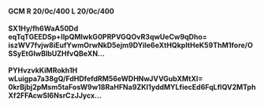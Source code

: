 #### GCM R 20/0c/400 L 20/0c/400
**SX1Hy/fh6WaA50Dd**<br/>**eqTqTGEEDSp+lIpQMlwkG0PRPVGQOvR3qwUeCw9qDho=**<br/>**iszWV7fvjw8iEufYwmOrwNkD5ejm9DYiIe6eXtHQkpItHeK59ThM1fore/OSSyEtGlwBlbUZHfvQBeXN...**<br/><br/>
**PYHvzvkKiMRokh1H**<br/>**wLuigpa7a38gQ/FdHDfefdRM56eWDHNwJVVGubXMtXI=**<br/>**0krBjbj2pMsm5taFosW9w18RaHFNa9ZKI1yddMYLfiecEd6FqLflQV2MTphXf2FFAcwSI6NsrCzJJycx...**